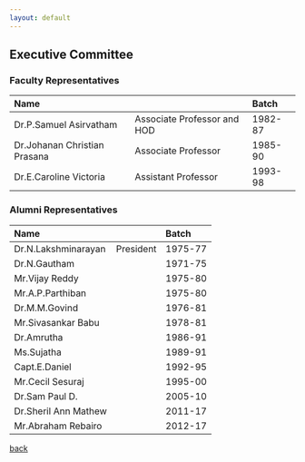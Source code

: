 ```yaml
---
layout: default
---
```


## Executive Committee

### Faculty Representatives

| Name                        |                             | Batch |
|:----------------------------|:----------------------------|:------|
| Dr.P.Samuel Asirvatham      |Associate Professor and HOD  |1982-87|
| Dr.Johanan Christian Prasana|Associate Professor          |1985-90|
| Dr.E.Caroline Victoria      |Assistant Professor          |1993-98|

### Alumni Representatives

| Name                        |                             | Batch |
|:----------------------------|:----------------------------|:------|
| Dr.N.Lakshminarayan         |President                    |1975-77|
| Dr.N.Gautham                |                             |1971-75|
| Mr.Vijay Reddy              |                             |1975-80|
| Mr.A.P.Parthiban            |                             |1975-80|
| Dr.M.M.Govind               |                             |1976-81|
| Mr.Sivasankar Babu          |                             |1978-81|
| Dr.Amrutha                  |                             |1986-91|
| Ms.Sujatha                  |                             |1989-91|
| Capt.E.Daniel               |                             |1992-95|
| Mr.Cecil Sesuraj            |                             |1995-00|
| Dr.Sam Paul D.              |                             |2005-10|
| Dr.Sheril Ann Mathew        |                             |2011-17|
| Mr.Abraham Rebairo          |                             |2012-17|



[back](./)

